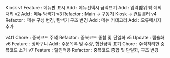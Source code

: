 Kiosk
v1   Feature : 메뉴판 표시
     Add : 메뉴선택시 금액표기
     Add : 입력범위 밖 예외처리
v2   Add : 메뉴 탐색기
v3   Refactor : Main -> 구동기
               Kiosk -> 컨트롤러
v4   Refactor : 메뉴 구성 변경, 탐색기 구조 변경
     Add : 메뉴 카테고리
     Add : 오류메시지 추가

v4f1 Chore  : 중복코드 주석
     Refactor : 중복코드 종합 및 단일화
v5   Update : 캡슐화
v6   Feature : 장바구니
     Add : 주문목록 및 수량, 합산금액 표기
     Chore : 주석처리한 중복코드 소거
v7   Feature : 할인적용
     Refactor : 중복코드 종합 및 단일화, 구조 변경
